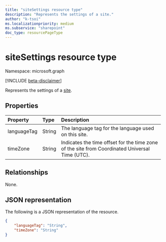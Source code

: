 ```yaml
---
title: "siteSettings resource type"
description: "Represents the settings of a site."
author: "k-tsoi"
ms.localizationpriority: medium
ms.subservice: "sharepoint"
doc_type: resourcePageType
---
```


# siteSettings resource type

Namespace: microsoft.graph

[!INCLUDE [beta-disclaimer](../../includes/beta-disclaimer.md)]

Represents the settings of a [site].

## Properties

|Property|Type|Description|
|:---|:---|:---|
|languageTag|String|The language tag for the language used on this site.|
|timeZone|String|Indicates the time offset for the time zone of the site from Coordinated Universal Time (UTC).|

## Relationships

None.

## JSON representation

The following is a JSON representation of the resource.
<!-- {
  "blockType": "resource",
  "@odata.type": "microsoft.graph.siteSettings"
}
-->
``` json
{
    "languageTag": "String",
    "timeZone": "String"
}
```

[site]: site.md
